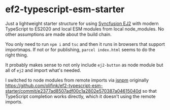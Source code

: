 # ef2-typescript-esm-starter

Just a lightweight starter structure for using [Syncfusion EJ2](https://ej2.syncfusion.com/documentation/getting-started/quick-start/) with modern TypeScript to ES2020 and local ESM modules from local node_modules. No other assumptions are made about the build chain.

You only need to run `npm i` and `tsc` and then it runs in browsers that support importmaps. If not or for publishing, `parcel index.html` seems to do the right thing.

It probably makes sense to not only include `ej2-button` as node module but all of `ej2` and import what's needed. 

I switched to node modules from remote imports via [jsnpm](https://jspm.org/) originally https://github.com/olifink/ef2-typescript-esm-starter/commit/e2377ad8507adf00c1a2802e570387a04615040d so that TypeScript completion works directly, which it doesn't using the remote imports.